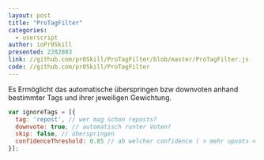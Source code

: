 ```yaml
---
layout: post
title: "ProTagFilter"
categories:
  - userscript
author: ioPr0Skill
presented: 2282883
link: //github.com/pr0Skill/ProTagFilter/blob/master/ProTagFilter.js
code: //github.com/pr0Skill/ProTagFilter
---
```


Es Ermöglicht das automatische überspringen bzw downvoten anhand bestimmter Tags und ihrer jeweiligen Gewichtung.

```javascript
var ignoreTags = [{
  tag: 'repost', // wer mag schon reposts?
  downvote: true, // automatisch runter Voten?
  skip: false, // überspringen
  confidenceThreshold: 0.85 // ab welcher confidence ( > mehr upvots < weniger )
}];
```